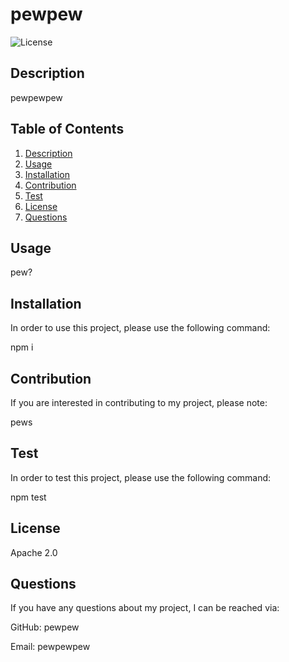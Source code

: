 # pewpew
  
![License](<https://img.shields.io/static/v1?label=license&message=Apache 2.0&color=brightgreen>)

## Description
pewpewpew

## Table of Contents

1. [Description](#Description)
1. [Usage](#Usage)
1. [Installation](#Installation)
1. [Contribution](#Contribution)
1. [Test](#Test)
1. [License](#License)
1. [Questions](#Questions)

## Usage
pew?

## Installation
In order to use this project, please use the following command:

npm i

## Contribution
If you are interested in contributing to my project, please note:

pews

## Test
In order to test this project, please use the following command:

npm test

## License
Apache 2.0

## Questions
If you have any questions about my project, I can be reached via:

GitHub: pewpew

Email: pewpewpew
